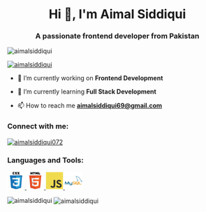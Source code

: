 <h1 align="center">Hi 👋, I'm Aimal Siddiqui</h1>
<h3 align="center">A passionate frontend developer from Pakistan</h3>

<p align="left"> <img src="https://komarev.com/ghpvc/?username=aimalsiddiqui&label=Profile%20views&color=0e75b6&style=flat" alt="aimalsiddiqui" /> </p>

<p align="left"> <a href="https://github.com/ryo-ma/github-profile-trophy"><img src="https://github-profile-trophy.vercel.app/?username=aimalsiddiqui" alt="aimalsiddiqui" /></a> </p>

- 🔭 I’m currently working on **Frontend Development**

- 🌱 I’m currently learning **Full Stack Development**

- 📫 How to reach me **aimalsiddiqui69@gmail.com**

<h3 align="left">Connect with me:</h3>
<p align="left">
<a href="https://instagram.com/aimalsiddiqui072" target="blank"><img align="center" src="https://raw.githubusercontent.com/rahuldkjain/github-profile-readme-generator/master/src/images/icons/Social/instagram.svg" alt="aimalsiddiqui072" height="30" width="40" /></a>
</p>

<h3 align="left">Languages and Tools:</h3>
<p align="left"> <a href="https://www.w3schools.com/css/" target="_blank" rel="noreferrer"> <img src="https://raw.githubusercontent.com/devicons/devicon/master/icons/css3/css3-original-wordmark.svg" alt="css3" width="40" height="40"/> </a> <a href="https://www.w3.org/html/" target="_blank" rel="noreferrer"> <img src="https://raw.githubusercontent.com/devicons/devicon/master/icons/html5/html5-original-wordmark.svg" alt="html5" width="40" height="40"/> </a> <a href="https://developer.mozilla.org/en-US/docs/Web/JavaScript" target="_blank" rel="noreferrer"> <img src="https://raw.githubusercontent.com/devicons/devicon/master/icons/javascript/javascript-original.svg" alt="javascript" width="40" height="40"/> </a> <a href="https://www.mysql.com/" target="_blank" rel="noreferrer"> <img src="https://raw.githubusercontent.com/devicons/devicon/master/icons/mysql/mysql-original-wordmark.svg" alt="mysql" width="40" height="40"/> </a> </p>

<p><img align="left" src="https://github-readme-stats.vercel.app/api/top-langs?username=aimalsiddiqui&show_icons=true&locale=en&layout=compact" alt="aimalsiddiqui" /></p>

<p>&nbsp;<img align="center" src="https://github-readme-stats.vercel.app/api?username=aimalsiddiqui&show_icons=true&locale=en" alt="aimalsiddiqui" /></p>

